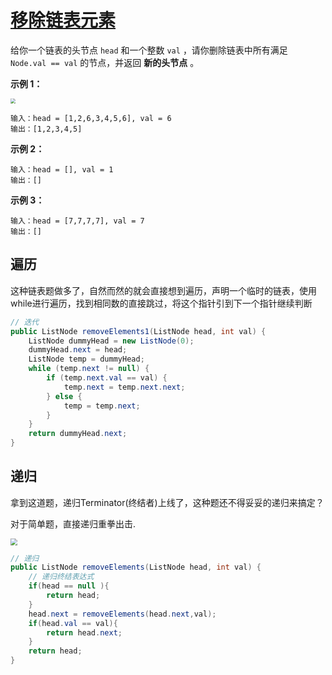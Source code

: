 # [移除链表元素](https://leetcode-cn.com/problems/remove-linked-list-elements/)

给你一个链表的头节点 `head` 和一个整数 `val` ，请你删除链表中所有满足 `Node.val == val` 的节点，并返回 **新的头节点** 。

 

**示例 1：**

<img src="http://rloqc3ngo.hd-bkt.clouddn.com/20210605093456.png" style="zoom:50%;" />

```
输入：head = [1,2,6,3,4,5,6], val = 6
输出：[1,2,3,4,5]
```

**示例 2：**

```
输入：head = [], val = 1
输出：[]
```

**示例 3：**

```
输入：head = [7,7,7,7], val = 7
输出：[]
```



## 遍历

这种链表题做多了，自然而然的就会直接想到遍历，声明一个临时的链表，使用while进行遍历，找到相同数的直接跳过，将这个指针引到下一个指针继续判断

```java
// 迭代
public ListNode removeElements1(ListNode head, int val) {
    ListNode dummyHead = new ListNode(0);
    dummyHead.next = head;
    ListNode temp = dummyHead;
    while (temp.next != null) {
        if (temp.next.val == val) {
            temp.next = temp.next.next;
        } else {
            temp = temp.next;
        }
    }
    return dummyHead.next;
}
```



## 递归

拿到这道题，递归Terminator(终结者)上线了，这种题还不得妥妥的递归来搞定？

对于简单题，直接递归重拳出击.

<img src="http://rloqc3ngo.hd-bkt.clouddn.com/20210605093807.png" style="zoom:67%;" />

```java
// 递归
public ListNode removeElements(ListNode head, int val) {
    // 递归终结表达式
    if(head == null ){
        return head;
    }
    head.next = removeElements(head.next,val);
    if(head.val == val){
        return head.next;
    }
    return head;
}
```

